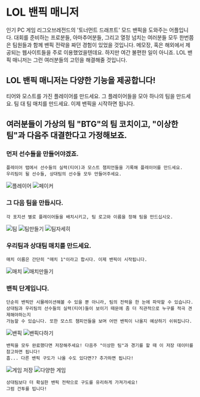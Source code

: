 






# LOL 밴픽 매니저
인기 PC 게임 리그오브레전드의 '토너먼트 드래프트' 모드 밴픽을 도와주는 어플입니다. 
대회를 준비하는 프로분들, 아마추어분들, 그리고 열정 넘치는 여러분들 모두 한번쯤은 팀원들과 함께
밴픽 전략을 짜던 경험이 있었을 것입니다.
메모장, 혹은 해외에서 제공되는 웹사이트들을 주로 이용했었을텐데요.
하지만 여간 불편한 일이 아니죠. LOL 밴픽 매니저는 그런 여러분들의 고민을 해결해줄 것입니다.
  
  
  
## LOL 밴픽 매니저는 다양한 기능을 제공합니다!
  티어와 모스트를 가진 플레이어를 만드세요. 그 플레이어들을 모아 하나의 팀을 만드세요. 
  팀 대 팀 매치를 만드세요. 이제 밴픽을 시작하면 됩니다.
  
  



## 여러분들이 가상의 팀 "BTG"의 팀 코치이고, "이상한 팀"과 다음주 대결한다고 가정해보죠. 
  
  ### 먼저 선수들을 만들어야겠죠.
    플레이어 탭에서 선수들의 실력(티어)과 모스트 챔피언들을 기록해 플레이어를 만드세요. 
    우리팀이 될 선수들, 상대팀의 선수들 모두 만들어주세요.
    
  ![플레이어](https://user-images.githubusercontent.com/43724508/76000311-df7bbf80-5f46-11ea-9b25-5b6a046f48cc.PNG) ![페이커](https://user-images.githubusercontent.com/43724508/76000362-ef939f00-5f46-11ea-8245-7eb096a7de52.PNG)


  ### 그 다음 팀을 만듭시다.
    각 포지션 별로 플레이어들을 배치시키고, 팀 로고와 이름을 정해 팀을 만드십시오.
    
  ![팀](https://user-images.githubusercontent.com/43724508/76001774-f9b69d00-5f48-11ea-8704-acec60de3e93.PNG) ![팀만들기](https://user-images.githubusercontent.com/43724508/76002648-46e73e80-5f4a-11ea-845d-7be960dceaa2.PNG)
  ![팀자세히](https://user-images.githubusercontent.com/43724508/76002718-61211c80-5f4a-11ea-8c7e-dee3e2e5a297.PNG)
  
  
  ### 우리팀과 상대팀 매치를 만드세요.
    매치 이름은 간단히 "매치 1"이라고 합시다. 이제 밴픽이 시작됩니다.
    
  ![매치](https://user-images.githubusercontent.com/43724508/76002116-76497b80-5f49-11ea-8abd-9e52d8d4f674.PNG) ![매치만들기](https://user-images.githubusercontent.com/43724508/76002862-90d02480-5f4a-11ea-99a2-bbc2b2fb870b.PNG)
  
  
  ### 밴픽 단계입니다.
    단순히 밴픽만 시뮬레이션해볼 수 있을 뿐 아니라, 팀의 전력을 한 눈에 파악할 수 있습니다.
    상대팀과 우리팀의 선수들의 실력(티어)들이 보이기 때문에 좀 더 직관적으로 누구를 적극 견제해야하는지
    가늠할 수 있습니다. 또한 모스트 챔피언들을 보며 어떤 밴픽이 나올지 예상하기 쉬워집니다.
    
  ![밴픽](https://user-images.githubusercontent.com/43724508/76002460-fe2f8580-5f49-11ea-8eb2-5a97fe3ebee2.PNG)  ![밴픽다하기](https://user-images.githubusercontent.com/43724508/76000060-7bf19200-5f46-11ea-9a07-3de09d5fed9a.PNG)
  
    밴픽을 모두 완료했다면 저장해주세요! 다음주 "이상한 팀"과 경기를 할 때 이 저장 데이터를 참고하면 됩니다!
    흠... 다른 밴픽 구도가 나올 수도 있다면?? 추가하면 됩니다! 
    
  ![게임 저장](https://user-images.githubusercontent.com/43724508/76003325-426f5580-5f4b-11ea-873f-60080a2285ec.PNG)  ![다양한 게임](https://user-images.githubusercontent.com/43724508/76003489-7480b780-5f4b-11ea-830e-828b7d04e5ad.PNG)
  
    상대팀보다 더 확실한 밴픽 전략으로 구도를 유리하게 가져가세요!
    그럼 건투를 빕니다!

